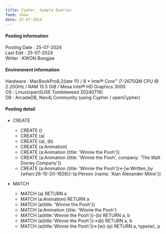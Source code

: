 ```yaml
---
title: Cypher_ Sample Queries
feed: show
date: 25-07-2024
---
```

#### Posting information

Posting Date : 25-07-2024  
Last Edit : 25-07-2024  
Writer : KWON Bongjae

#### Environment information

Hardware : MacBookPro8,2(late 11) /  8 × Intel® Core™ i7-2675QM CPU @ 2.20GHz / RAM 15.5 GiB / Mesa Intel® HD Graphics 3000 <br>
OS : Linux(openSUSE Tumbleweed 20240716) <br>
DB : ArcadeDB, Neo4j Community (using Cypher / openCypher) <br> 

#### Posting detail

- CREATE
	- CREATE ()
	- CREATE (a)
	- CREATE (a), (b)
	- CREATE (a:Animation)
	- CREATE (a:Animation {title: 'Winnie the Pooh'})
	- CREATE (a:Animation {title: 'Winnie the Pooh', company: 'The Walt Disney Company'})
	- CREATE (a:Animation {title: 'Winnie the Pooh'})<-[w:Written_by {when:26-10-20-1926}]-(p:Person {name: 'Alan Alexander Milne'})

- MATCH
	- MATCH (a) RETURN a
	- MATCH (a:Animation) RETURN a
	- MATCH (a{title: 'Winnie the Pooh'})
	- MATCH (a:Animation {title: 'Winnie the Pooh')
	- MATCH (a{title:'Winnie the Pooh'})-(b) RETURN a, b
	- MATCH (a{title:'Winnie the Pooh'})->(b) RETURN a, b
	- MATCH (a{title:'Winnie the Pooh'})<-[w]-(p) RETURN a, type(w), p

